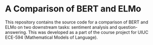 # A Comparison of BERT and ELMo

This repository contains the source code for a comparison of BERT and ELMo on two downstream tasks: sentiment analysis and question-answering. This was developed as a part of the course project for UIUC ECE-594 (Mathematical Models of Language).
